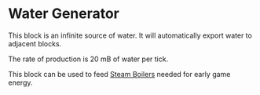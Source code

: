 # Water Generator

This block is an infinite source of water. It will automatically export water to adjacent blocks.

The rate of production is 20 mB of water per tick.

This block can be used to feed [Steam Boilers](../generators/2.2-steam-boiler.md) needed for early game energy.